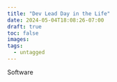 ```yaml
---
title: "Dev Lead Day in the Life"
date: 2024-05-04T18:08:26-07:00
draft: true
toc: false
images:
tags:
  - untagged
---
```


Software